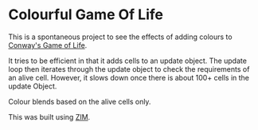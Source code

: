 # Colourful Game Of Life

This is a spontaneous project to see the effects of adding colours to [Conway's Game of Life](https://en.wikipedia.org/wiki/Conway%27s_Game_of_Life).

It tries to be efficient in that it adds cells to an update object. The update loop then iterates through the update object to check the requirements of an alive cell. However, it slows down once there is about 100+ cells in the update Object.

Colour blends based on the alive cells only.

This was built using [ZIM](https://zimjs.com/).